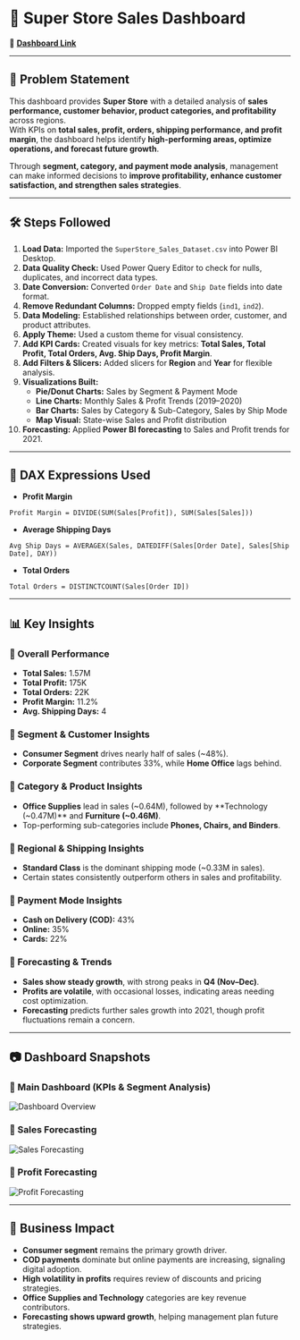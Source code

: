 
# 🏬 Super Store Sales Dashboard  

🔗 **[Dashboard Link](https://app.powerbi.com/reportEmbed?reportId=9e8a9cca-6695-43c5-8cd3-f1648be7c607&autoAuth=true&ctid=20f04eaf-31a8-4701-b965-9be849057364)**

---

## 📌 Problem Statement  
This dashboard provides **Super Store** with a detailed analysis of **sales performance, customer behavior, product categories, and profitability** across regions.  
With KPIs on **total sales, profit, orders, shipping performance, and profit margin**, the dashboard helps identify **high-performing areas, optimize operations, and forecast future growth**.  

Through **segment, category, and payment mode analysis**, management can make informed decisions to **improve profitability, enhance customer satisfaction, and strengthen sales strategies**.  

---

## 🛠 Steps Followed  

1. **Load Data:** Imported the `SuperStore_Sales_Dataset.csv` into Power BI Desktop.  
2. **Data Quality Check:** Used Power Query Editor to check for nulls, duplicates, and incorrect data types.  
3. **Date Conversion:** Converted `Order Date` and `Ship Date` fields into date format.  
4. **Remove Redundant Columns:** Dropped empty fields (`ind1`, `ind2`).  
5. **Data Modeling:** Established relationships between order, customer, and product attributes.  
6. **Apply Theme:** Used a custom theme for visual consistency.  
7. **Add KPI Cards:** Created visuals for key metrics: **Total Sales, Total Profit, Total Orders, Avg. Ship Days, Profit Margin**.  
8. **Add Filters & Slicers:** Added slicers for **Region** and **Year** for flexible analysis.  
9. **Visualizations Built:**  
   - **Pie/Donut Charts:** Sales by Segment & Payment Mode  
   - **Line Charts:** Monthly Sales & Profit Trends (2019–2020)  
   - **Bar Charts:** Sales by Category & Sub-Category, Sales by Ship Mode  
   - **Map Visual:** State-wise Sales and Profit distribution  
10. **Forecasting:** Applied **Power BI forecasting** to Sales and Profit trends for 2021.  

---

## 📐 DAX Expressions Used  

- **Profit Margin**  
```DAX
Profit Margin = DIVIDE(SUM(Sales[Profit]), SUM(Sales[Sales]))
```  

- **Average Shipping Days**  
```DAX
Avg Ship Days = AVERAGEX(Sales, DATEDIFF(Sales[Order Date], Sales[Ship Date], DAY))
```  

- **Total Orders**  
```DAX
Total Orders = DISTINCTCOUNT(Sales[Order ID])
```  

---

## 📊 Key Insights  

### 🔸 Overall Performance  
- **Total Sales:** 1.57M  
- **Total Profit:** 175K  
- **Total Orders:** 22K  
- **Profit Margin:** 11.2%  
- **Avg. Shipping Days:** 4  

### 🔸 Segment & Customer Insights  
- **Consumer Segment** drives nearly half of sales (~48%).  
- **Corporate Segment** contributes 33%, while **Home Office** lags behind.  

### 🔸 Category & Product Insights  
- **Office Supplies** lead in sales (~0.64M), followed by **Technology (~0.47M)** and **Furniture (~0.46M)**.  
- Top-performing sub-categories include **Phones, Chairs, and Binders**.  

### 🔸 Regional & Shipping Insights  
- **Standard Class** is the dominant shipping mode (~0.33M in sales).  
- Certain states consistently outperform others in sales and profitability.  

### 🔸 Payment Mode Insights  
- **Cash on Delivery (COD):** 43%  
- **Online:** 35%  
- **Cards:** 22%  

### 🔸 Forecasting & Trends  
- **Sales show steady growth**, with strong peaks in **Q4 (Nov–Dec)**.  
- **Profits are volatile**, with occasional losses, indicating areas needing cost optimization.  
- **Forecasting** predicts further sales growth into 2021, though profit fluctuations remain a concern.  

---

## 📷 Dashboard Snapshots  

### 📍 Main Dashboard (KPIs & Segment Analysis)  
![Dashboard Overview](./Sales_Dashboard.png)  

### 📍 Sales Forecasting  
![Sales Forecasting](./Sales_Forecasting.png)  

### 📍 Profit Forecasting  
![Profit Forecasting](./Profit_Forecasting.png)  

---

## 🚀 Business Impact  

- **Consumer segment** remains the primary growth driver.  
- **COD payments** dominate but online payments are increasing, signaling digital adoption.  
- **High volatility in profits** requires review of discounts and pricing strategies.  
- **Office Supplies and Technology** categories are key revenue contributors.  
- **Forecasting shows upward growth**, helping management plan future strategies.  

